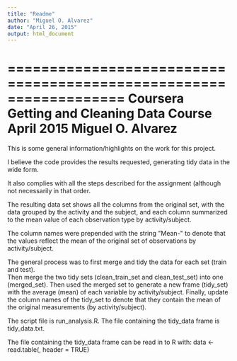 ```yaml
---
title: "Readme"
author: "Miguel O. Alvarez"
date: "April 26, 2015"
output: html_document
---
```


==================================================================
Coursera Getting and Cleaning Data Course 
April 2015
Miguel O. Alvarez
==================================================================
This is some general information/highlights on the work for this project. 

I believe the code provides the results requested, generating tidy data in the wide form.

It also complies with all the steps described for the assignment (although not necessarily
in that order. 

The resulting data set shows all the columns from the original set, with the data grouped 
by the activity and the subject, and each column summarized to the mean value of each 
observation type by activity/subject.

The column names were prepended with the string "Mean-" to denote that the values reflect 
the mean of the original set of observations by activity/subject.

The general process was to first merge and tidy the data for each set (train and test).  
Then merge the two tidy sets (clean_train_set and clean_test_set) into one (merged_set).
Then used the merged set to generate a new frame (tidy_set) with the average (mean) of
each variable by activity/subject.
Finally, update the column names of the tidy_set to denote that they contain the mean of 
the original measurements (by activity/subject). 

The script file is run_analysis.R.
The file containing the tidy_data frame is tidy_data.txt.

The file containing the tidy_data frame can be read in to R with:
data <- read.table(<file-path>, header = TRUE)